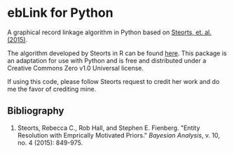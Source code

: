 # ebLink for Python
A graphical record linkage algorithm in Python based on [Steorts, et. al. (2015)](https://arxiv.org/abs/1312.4645).

The algorithm developed by Steorts in R can be found [here](https://github.com/resteorts/ebLink). This package is an adaptation for use with Python and is free and distributed under a Creative Commons Zero v1.0 Universal license.

If using this code, please follow Steorts request to credit her work and do me the favor of crediting mine. 

## Bibliography

1. Steorts, Rebecca C., Rob Hall, and Stephen E. Fienberg. "Entity Resolution with Emprically Motivated Priors." *Bayesian Analysis*, v. 10, no. 4 (2015): 849-975.

